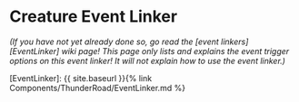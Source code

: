 # Creature Event Linker
*(If you have not yet already done so, go read the [event linkers][EventLinker] wiki page! This page only lists and explains the event trigger options on this event linker! It will not explain how to use the event linker.)*



[EventLinker]:  {{ site.baseurl }}{% link Components/ThunderRoad/EventLinker.md %}